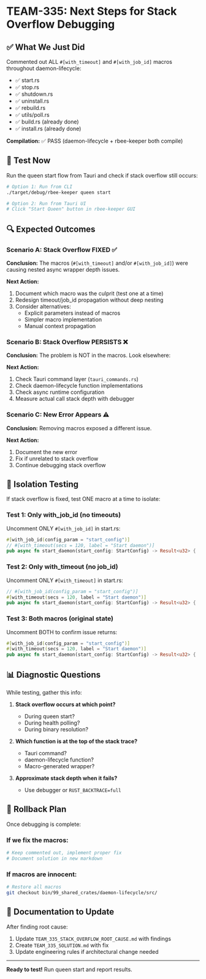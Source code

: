 # TEAM-335: Next Steps for Stack Overflow Debugging

## ✅ What We Just Did

Commented out ALL `#[with_timeout]` and `#[with_job_id]` macros throughout daemon-lifecycle:
- ✅ start.rs
- ✅ stop.rs  
- ✅ shutdown.rs
- ✅ uninstall.rs
- ✅ rebuild.rs
- ✅ utils/poll.rs
- ✅ build.rs (already done)
- ✅ install.rs (already done)

**Compilation:** ✅ PASS (daemon-lifecycle + rbee-keeper both compile)

## 🧪 Test Now

Run the queen start flow from Tauri and check if stack overflow still occurs:

```bash
# Option 1: Run from CLI
./target/debug/rbee-keeper queen start

# Option 2: Run from Tauri UI
# Click "Start Queen" button in rbee-keeper GUI
```

## 🔍 Expected Outcomes

### Scenario A: Stack Overflow FIXED ✅
**Conclusion:** The macros (`#[with_timeout]` and/or `#[with_job_id]`) were causing nested async wrapper depth issues.

**Next Action:**
1. Document which macro was the culprit (test one at a time)
2. Redesign timeout/job_id propagation without deep nesting
3. Consider alternatives:
   - Explicit parameters instead of macros
   - Simpler macro implementation
   - Manual context propagation

### Scenario B: Stack Overflow PERSISTS ❌
**Conclusion:** The problem is NOT in the macros. Look elsewhere:

**Next Action:**
1. Check Tauri command layer (`tauri_commands.rs`)
2. Check daemon-lifecycle function implementations
3. Check async runtime configuration
4. Measure actual call stack depth with debugger

### Scenario C: New Error Appears ⚠️
**Conclusion:** Removing macros exposed a different issue.

**Next Action:**
1. Document the new error
2. Fix if unrelated to stack overflow
3. Continue debugging stack overflow

## 🎯 Isolation Testing

If stack overflow is fixed, test ONE macro at a time to isolate:

### Test 1: Only with_job_id (no timeouts)
Uncomment ONLY `#[with_job_id]` in start.rs:
```rust
#[with_job_id(config_param = "start_config")]
// #[with_timeout(secs = 120, label = "Start daemon")]
pub async fn start_daemon(start_config: StartConfig) -> Result<u32> {
```

### Test 2: Only with_timeout (no job_id)
Uncomment ONLY `#[with_timeout]` in start.rs:
```rust
// #[with_job_id(config_param = "start_config")]
#[with_timeout(secs = 120, label = "Start daemon")]
pub async fn start_daemon(start_config: StartConfig) -> Result<u32> {
```

### Test 3: Both macros (original state)
Uncomment BOTH to confirm issue returns:
```rust
#[with_job_id(config_param = "start_config")]
#[with_timeout(secs = 120, label = "Start daemon")]
pub async fn start_daemon(start_config: StartConfig) -> Result<u32> {
```

## 📊 Diagnostic Questions

While testing, gather this info:

1. **Stack overflow occurs at which point?**
   - During queen start?
   - During health polling?
   - During binary resolution?

2. **Which function is at the top of the stack trace?**
   - Tauri command?
   - daemon-lifecycle function?
   - Macro-generated wrapper?

3. **Approximate stack depth when it fails?**
   - Use debugger or `RUST_BACKTRACE=full`

## 🔄 Rollback Plan

Once debugging is complete:

### If we fix the macros:
```bash
# Keep commented out, implement proper fix
# Document solution in new markdown
```

### If macros are innocent:
```bash
# Restore all macros
git checkout bin/99_shared_crates/daemon-lifecycle/src/
```

## 📝 Documentation to Update

After finding root cause:
1. Update `TEAM_335_STACK_OVERFLOW_ROOT_CAUSE.md` with findings
2. Create `TEAM_335_SOLUTION.md` with fix
3. Update engineering rules if architectural change needed

---

**Ready to test!** Run queen start and report results.
